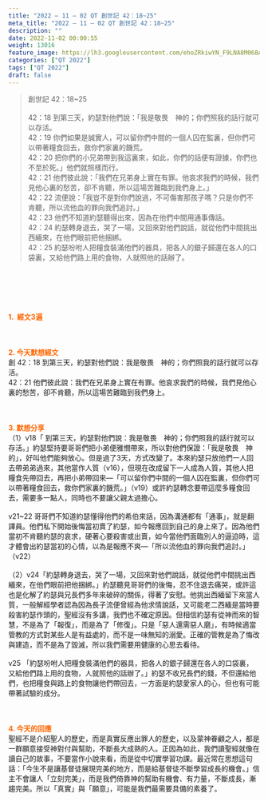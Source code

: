 ```yaml
---
title: "2022 – 11 – 02 QT 創世記 42：18~25"
meta_title: "2022 – 11 – 02 QT 創世記 42：18~25"
description: ""
date: 2022-11-02 00:00:55
weight: 13016
feature_image: https://lh3.googleusercontent.com/ehoZRkiwYN_F9LNA8M068AYxt73EavCZno-PD1cJRuf5BbSkQVUWr3gNEbt5kSs28Pb_Elg17kSrtf9ybWvojWoMV6I4tPM3vGRGDq6GkKkPdL2Gut4QAIw4-uykKUAtNiKgQKntvsU=w800
categories: ["QT 2022"]
tags: ["QT 2022"]
draft: false
---
```


<blockquote>創世記 42：18~25<br />
<br />
42：18 到第三天，約瑟對他們說：「我是敬畏　神的；你們照我的話行就可以存活。<br />
42：19 你們如果是誠實人，可以留你們中間的一個人囚在監裏，但你們可以帶著糧食回去，救你們家裏的饑荒。<br />
42：20 把你們的小兄弟帶到我這裏來，如此，你們的話便有證據，你們也不至於死。」他們就照樣而行。<br />
42：21 他們彼此說：「我們在兄弟身上實在有罪。他哀求我們的時候，我們見他心裏的愁苦，卻不肯聽，所以這場苦難臨到我們身上。」<br />
42：22 流便說：「我豈不是對你們說過，不可傷害那孩子嗎？只是你們不肯聽，所以流他血的罪向我們追討。」<br />
42：23 他們不知道約瑟聽得出來，因為在他們中間用通事傳話。<br />
42：24 約瑟轉身退去，哭了一場，又回來對他們說話，就從他們中間挑出西緬來，在他們眼前把他捆綁。<br />
42：25 約瑟吩咐人把糧食裝滿他們的器具，把各人的銀子歸還在各人的口袋裏，又給他們路上用的食物，人就照他的話辦了。</blockquote><br />
&nbsp;<br />
<br />
&nbsp;<br />
<br />
<span style="color: #ff6600;"><strong>1.  經文3遍</strong></span><br />
<br />
&nbsp;<br />
<br />
<span style="color: #ff6600;"><strong>2. 今天默想經文<br />
</strong></span>創 42：18 到第三天，約瑟對他們說：我是敬畏　神的；你們照我的話行就可以存活。<br />
42：21 他們彼此說：我們在兄弟身上實在有罪。他哀求我們的時候，我們見他心裏的愁苦，卻不肯聽，所以這場苦難臨到我們身上。<br />
<br />
&nbsp;<br />
<br />
<strong><span style="color: #ff6600;">3. 默想分享<br />
</span></strong>（1）v18「 到第三天，約瑟對他們說：我是敬畏　神的；你們照我的話行就可以存活。」約瑟堅持要哥哥們把小弟便雅憫帶來，所以對他們保證：「我是敬畏　神的」，好叫他們能夠放心。但是過了3天，方式改變了。本來約瑟只放他們一人回去帶弟弟過來，其他當作人質（v16），但現在改成留下一人成為人質，其他人把糧食先帶回去，再把小弟帶回來—「可以留你們中間的一個人囚在監裏，但你們可以帶著糧食回去，救你們家裏的饑荒。」（v19）或許約瑟轉念要帶這麼多糧食回去，需要多一點人，同時也不要讓父親太過擔心。<br />
<br />
v21~22 哥哥們不知道約瑟懂得他們的希伯來話，因為溝通都有「通事」，就是翻譯員。他們私下開始後悔當初賣了約瑟，如今報應回到自己的身上來了。因為他們當初不肯聽約瑟的哀求，硬著心要殺害或出賣，如今當他們面臨別人的逼迫時，這才體會出約瑟當初的心情，以為是報應不爽—「所以流他血的罪向我們追討。」（v22）<br />
<br />
（2）v24「約瑟轉身退去，哭了一場，又回來對他們說話，就從他們中間挑出西緬來，在他們眼前把他捆綁。」約瑟聽見哥哥們的後悔，忍不住退去痛哭，或許這也是化解了約瑟與兄長們多年來破碎的關係，得著了安慰。他挑出西緬留下來當人質，一般解經學者認為因為長子流便曾經為他求情說話，又可能老二西緬是當時要殺害約瑟作頭的，聖經沒有多講，我們也不確定原因。但相信約瑟有從神而來的智慧，不是為了「報復」，而是為了「修復」。只是「惡人還需惡人磨」，有時候適當管教的方式對某些人是有益處的，而不是一味無知的溺愛。正確的管教是為了悔改與建造，而不是為了毀滅，所以我們需要用健康的心思去看待。<br />
<br />
v25 「約瑟吩咐人把糧食裝滿他們的器具，把各人的銀子歸還在各人的口袋裏，又給他們路上用的食物，人就照他的話辦了。」約瑟不收兄長們的錢，不但還給他們，也把糧食與路上的食物讓他們帶回去，一方面是約瑟愛家人的心，但也有可能帶著試驗的成分。<br />
<br />
&nbsp;<br />
<br />
<strong><span style="color: #ff6600;">4. 今天的回應<br />
</span></strong>聖經不是介紹聖人的歷史，而是真實反應出罪人的歷史，以及蒙神眷顧之人，都是一群願意接受神對付與幫助，不斷長大成熟的人。正因為如此，我們讀聖經就像在讀自己的故事，不要當作小說來看，而是從中切實學習功課。最近常在思想這句話：「今生不是讓基督徒展現完美的地方，而是給基督徒不斷學習成長的機會。」信主不會讓人「立刻完美」，而是我們倚靠神的幫助有機會、有力量，不斷成長，漸趨完美。所以「真實」與「願意」，可能是我們最需要具備的素養了。
        
